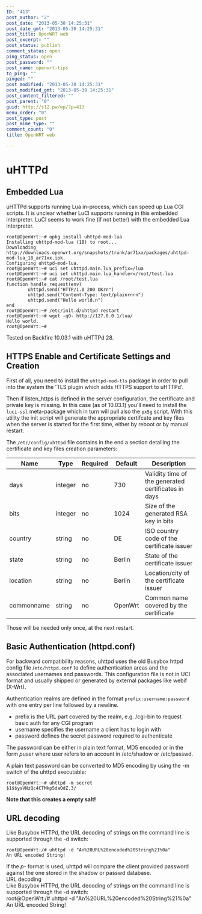 ```yaml
---
ID: "413"
post_author: "2"
post_date: "2013-05-30 14:25:31"
post_date_gmt: "2013-05-30 14:25:31"
post_title: OpenWRT web
post_excerpt: ""
post_status: publish
comment_status: open
ping_status: open
post_password: ""
post_name: openwrt-tips
to_ping: ""
pinged: ""
post_modified: "2013-05-30 14:25:31"
post_modified_gmt: "2013-05-30 14:25:31"
post_content_filtered: ""
post_parent: "0"
guid: http://s12.pw/wp/?p=413
menu_order: "0"
post_type: post
post_mime_type: ""
comment_count: "0"
title: OpenWRT web

---
```


<h1>uHTTPd</h1>

<h2>Embedded Lua</h2>

uHTTPd supports running Lua in-process, which can speed up Lua CGI scripts. It is unclear whether LuCI supports running in this embedded interpreter. LuCI seems to work fine (if not better) with the embedded Lua interpreter.

<pre><code>root@OpenWrt:~# opkg install uhttpd-mod-lua
Installing uhttpd-mod-lua (18) to root...
Downloading http://downloads.openwrt.org/snapshots/trunk/ar71xx/packages/uhttpd-mod-lua_18_ar71xx.ipk.
Configuring uhttpd-mod-lua.
root@OpenWrt:~# uci set uhttpd.main.lua_prefix=/lua
root@OpenWrt:~# uci set uhttpd.main.lua_handler=/root/test.lua
root@OpenWrt:~# cat /root/test.lua
function handle_request(env)
        uhttpd.send("HTTP/1.0 200 OKrn")
        uhttpd.send("Content-Type: text/plainrnrn")
        uhttpd.send("Hello world.n")
end
root@OpenWrt:~# /etc/init.d/uhttpd restart
root@OpenWrt:~# wget -qO- http://127.0.0.1/lua/
Hello world.
root@OpenWrt:~#
</code></pre>

Tested on Backfire 10.03.1 with uHTTPd 28.

<h2>HTTPS Enable and Certificate Settings and Creation</h2>

First of all, you need to install the <code>uhttpd-mod-tls</code> package in order to pull into the system the 'TLS plugin which adds HTTPS support to uHTTPd'.

Then if listen_https is defined in the server configuration, the certificate and private key is missing. In this case (as of 10.03.1) you'll need to install the <code>luci-ssl</code> meta-package which in turn will pull also the <code>px5g</code> script. With this utility the init script will generate the appropriate certifcate and key files when the server is started for the first time, either by reboot or by manual restart.

The <code>/etc/config/uhttpd</code> file contains in the end a section detailing the certificate and key files creation parameters:

<table>
<thead>
<tr>
  <th>Name</th>
  <th>Type</th>
  <th>Required</th>
  <th>Default</th>
  <th>Description</th>
</tr>
</thead>
<tbody>
<tr>
  <td>days</td>
  <td>integer</td>
  <td>no</td>
  <td>730</td>
  <td>Validity time of the generated certificates in days</td>
</tr>
<tr>
  <td>bits</td>
  <td>integer</td>
  <td>no</td>
  <td>1024</td>
  <td>Size of the generated RSA key in bits</td>
</tr>
<tr>
  <td>country</td>
  <td>string</td>
  <td>no</td>
  <td>DE</td>
  <td>ISO country code of the certificate issuer</td>
</tr>
<tr>
  <td>state</td>
  <td>string</td>
  <td>no</td>
  <td>Berlin</td>
  <td>State of the certificate issuer</td>
</tr>
<tr>
  <td>location</td>
  <td>string</td>
  <td>no</td>
  <td>Berlin</td>
  <td>Location/city of the certificate issuer</td>
</tr>
<tr>
  <td>commonname</td>
  <td>string</td>
  <td>no</td>
  <td>OpenWrt</td>
  <td>Common name covered by the certificate</td>
</tr>
</tbody>
</table>

Those will be needed only once, at the next restart.

<h2>Basic Authentication (httpd.conf)</h2>

For backward compatibility reasons, uhttpd uses the old Busybox httpd config file /<code>etc/httpd.conf</code> to define authentication areas and the associated usernames and passwords. This configuration file is not in UCI format and usually shipped or generated by external packages like webif (X-Wrt).

Authentication realms are defined in the format <code>prefix:username:password</code> with one entry per line followed by a newline.

<ul>
<li>prefix is the URL part covered by the realm, e.g. /cgi-bin to request basic auth for any CGI program</li>
<li>username specifies the username a client has to login with</li>
<li>password defines the secret password required to authenticate</li>
</ul>

The password can be either in plain text format, MD5 encoded or in the form $p$user where user refers to an account in /etc/shadow or /etc/passwd.

A plain text password can be converted to MD5 encoding by using the -m switch of the uhttpd executable:

<pre><code>root@OpenWrt:~# uhttpd -m secret
$1$$ysVNzQc4CTMkp5daOdZ.3/
</code></pre>

<strong>Note that this creates a empty salt!</strong>

<h2>URL decoding</h2>

Like Busybox HTTPd, the URL decoding of strings on the command line is supported through the -d switch:

<pre><code>root@OpenWrt:/# uhttpd -d "An%20URL%20encoded%20String%21%0a"
An URL encoded String!
</code></pre>

If the $p$- format is used, uhttpd will compare the client provided password against the one stored in the shadow or passwd database.<br />
URL decoding<br />
Like Busybox HTTPd, the URL decoding of strings on the command line is supported through the -d switch:<br />
root@OpenWrt:/# uhttpd -d "An%20URL%20encoded%20String%21%0a"<br />
An URL encoded String!

